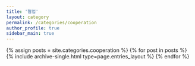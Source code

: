 ```yaml
---
title: '협업'
layout: category
permalink: /categories/cooperation
author_profile: true
sidebar_main: true
---
```

{% assign posts = site.categories.cooperation %}
{% for post in posts %} {% include archive-single.html type=page.entries_layout %} {% endfor %}
